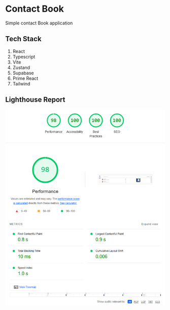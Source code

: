 # Contact Book

Simple contact Book application

## Tech Stack
1) React
2) Typescript
3) Vite
4) Zustand
5) Supabase
6) Prime React
7) Tailwind

## Lighthouse Report
<img src="contact book.png"/>
